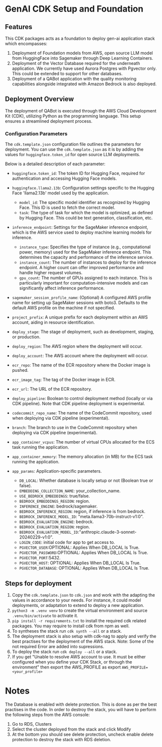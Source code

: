 # GenAI CDK Setup and Foundation

## Features
This CDK packages acts as a foundation to deploy gen-ai application stack which encompasses:   
1. Deployment of Foundation models from AWS, open source LLM model from HuggingFace into Sagemaker through Deep Learning Containers.  
2. Deployment of the Vector Database required for the underneath application. We currently have used Aurora Postgres with Pgvector only. This could be extended to support for other databases.  
3. Deployment of a QABot application with the quality monitoring capabilities alongside integrated with Amazon Bedrock is also deployed.  

## Deployment Overview

The deployment of QABot is executed through the AWS Cloud Development Kit (CDK), utilizing Python as the programming language. This setup ensures a streamlined deployment process.

### Configuration Parameters

The `cdk.template.json` configuration file outlines the parameters for deployment. You can use the `cdk.template.json` as it is by adding the values for `huggingface.token_id` for open source LLM deployments. 

Below is a detailed description of each parameter:

* `huggingface.token_id`: The token ID for Hugging Face, required for authentication and accessing Hugging Face models.

* `huggingface.llama2.13b`: Configuration settings specific to the Hugging Face 'llama2.13b' model used by the application.
    * `model_id`: The specific model identifier as recognized by Hugging Face. This ID is used to fetch the correct model.
    * `task`: The type of task for which the model is optimized, as defined by Hugging Face. This could be text generation, classification, etc.

* `inference_endpoint`: Settings for the SageMaker inference endpoint, which is the AWS service used to deploy machine learning models for inference.
    * `instance_type`: Specifies the type of instance (e.g., computational power, memory) used for the SageMaker inference endpoint. This determines the capacity and performance of the inference service.
    * `instance_count`: The number of instances to deploy for the inference endpoint. A higher count can offer improved performance and handle higher request volumes.
    * `gpu_count`: The number of GPUs assigned to each instance. This is particularly important for computation-intensive models and can significantly affect inference performance.

* `sagemaker_session_profile_name`: (Optional) A configured AWS profile name for setting up SageMaker sessions with boto3. Defaults to the default AWS profile on the machine if not specified.
* `project_prefix`: A unique prefix for each deployment within an AWS account, aiding in resource identification.
* `deploy_stage`: The stage of deployment, such as development, staging, or production.
* `deploy_region`: The AWS region where the deployment will occur.
* `deploy_account`: The AWS account where the deployment will occur.  
* `ecr_repo`: The name of the ECR repository where the Docker image is pushed.
* `ecr_image_tag`: The tag of the Docker image in ECR.
* `ecr_url`: The URL of the ECR repository.
* `deploy_pipeline`: Boolean to control deployment method (locally or via CDK pipeline). Note that CDK pipeline deployment is experimental.
* `codecommit_repo_name`: The name of the CodeCommit repository, used when deploying via CDK pipeline (experimental).
* `branch`: The branch to use in the CodeCommit repository when deploying via CDK pipeline (experimental).
* `app_container_vcpus`: The number of virtual CPUs allocated for the ECS task running the application.
* `app_container_memory`: The memory allocation (in MB) for the ECS task running the application.
* `app_params`: Application-specific parameters.
    * `DB_LOCAL`: Whether database is locally setup or not (Boolean true or false).
    * `EMBEDDING_COLLECTION_NAME`: your_collection_name.
    * `USE_BEDROCK_EMBEDDINGS`: true/false.
    * `BEDROCK_EMBEDDINGS_REGION`: region.
    * `INFERENCE_ENGINE`: bedrock/sagemaker.
    * `BEDROCK_INFERENCE_REGION`: region, if inference is from bedrock.
    * `BEDROCK_INFERENCE_MODEL_ID`: "meta.llama3-70b-instruct-v1:0".
    * `BEDROCK_EVALUATION_ENGINE`: bedrock.
    * `BEDROCK_EVALUATION_REGION`: region.
    * `BEDROCK_EVALUATION_MODEL_ID`:"anthropic.claude-3-sonnet-20240229-v1:0".
    * `LOGIN_CODE`: initial code for app to get access to.
    * `PGVECTOR_USER`:OPTIONAL: Applies When DB_LOCAL Is True.
    * `PGVECTOR_PASSWORD`:OPTIONAL: Applies When DB_LOCAL Is True.
    * `PGVECTOR_PORT`:5432.
    * `PGVECTOR_HOST`: OPTIONAL: Applies When DB_LOCAL Is True.
    * `PGVECTOR_DATABASE`: OPTIONAL: Applies When DB_LOCAL Is True.

## Steps for deployment
1. Copy the `cdk.template.json` to `cdk.json` and work with the adapting the values in accordance to your needs. For instance, it could model deployments, or adaptation to extend to deploy a new application.  
2. `python3 -m .venv venv` to create the virtual environment and source `.venv/bin/activate` to activate it.  
3. `pip install -r requirements.txt` to install the required cdk related packages. You may require to install cdk from npm as well.  
4. To syntheses the stack run `cdk synth --all` or a stack.  
5. The deployment stack is also setup with cdk-nag to apply and verify the best practises for the deployment of the AWS stack. Note: Some of the not required Error are added into supressions.  
6. To deploy the stack run `cdk deploy --all` or a stack.  
7. If you get "Unable to resolve AWS account to use. It must be either configured when you define your CDK Stack, or through the environment" then export the AWS_PROFILE as export `AWS_PROFILE=<your_profile>`  

# Notes
The Database is enabled with delete protection. This is done as per the best practises in the code. In order to destroy the stack, you will have to perform the following steps from the AWS console:  
1. Go to RDS, Clusters  
2. Select the cluster deployed from the stack and click Modify  
3. At the bottom you should see delete protection, uncheck enable delete protection to destroy the stack with RDS deletion.  